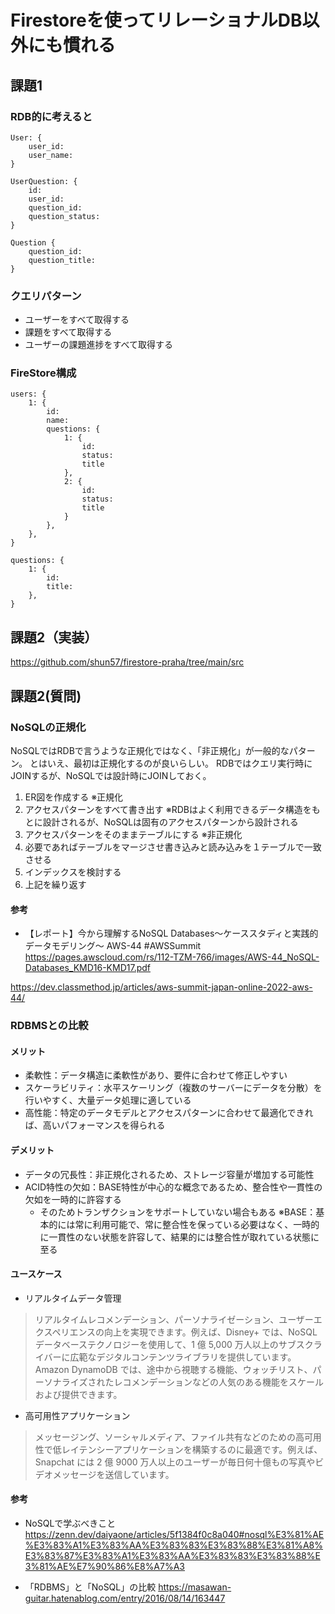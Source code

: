 # Firestoreを使ってリレーショナルDB以外にも慣れる

## 課題1

### RDB的に考えると

```
User: {
    user_id:
    user_name:
}

UserQuestion: {
    id:
    user_id:
    question_id:
    question_status:
}

Question {
    question_id:
    question_title:
}
```

### クエリパターン

- ユーザーをすべて取得する
- 課題をすべて取得する
- ユーザーの課題進捗をすべて取得する

### FireStore構成

```
users: {
    1: {
        id:
        name:
        questions: {
            1: {
                id:
                status:
                title
            },
            2: {
                id:
                status:
                title
            }
        },
    },
}

questions: {
    1: {
        id:
        title:
    },
}
```

## 課題2（実装）

https://github.com/shun57/firestore-praha/tree/main/src


## 課題2(質問)

### NoSQLの正規化

NoSQLではRDBで言うような正規化ではなく、「非正規化」が一般的なパターン。
とはいえ、最初は正規化するのが良いらしい。
RDBではクエリ実行時にJOINするが、NoSQLでは設計時にJOINしておく。

1. ER図を作成する ※正規化
2. アクセスパターンをすべて書き出す
※RDBはよく利用できるデータ構造をもとに設計されるが、NoSQLは固有のアクセスパターンから設計される
3. アクセスパターンをそのままテーブルにする ※非正規化
4. 必要であればテーブルをマージさせ書き込みと読み込みを１テーブルで一致させる
5. インデックスを検討する
6. 上記を繰り返す

#### 参考

- 【レポート】今から理解するNoSQL Databases〜ケーススタディと実践的データモデリング〜 AWS-44 #AWSSummit
https://pages.awscloud.com/rs/112-TZM-766/images/AWS-44_NoSQL-Databases_KMD16-KMD17.pdf

https://dev.classmethod.jp/articles/aws-summit-japan-online-2022-aws-44/


### RDBMSとの比較

#### メリット

- 柔軟性：データ構造に柔軟性があり、要件に合わせて修正しやすい
- スケーラビリティ：水平スケーリング（複数のサーバーにデータを分散）を行いやすく、大量データ処理に適している
- 高性能：特定のデータモデルとアクセスパターンに合わせて最適化できれば、高いパフォーマンスを得られる

#### デメリット

- データの冗長性：非正規化されるため、ストレージ容量が増加する可能性
- ACID特性の欠如：BASE特性が中心的な概念であるため、整合性や一貫性の欠如を一時的に許容する
    - そのためトランザクションをサポートしていない場合もある
※BASE：基本的には常に利用可能で、常に整合性を保っている必要はなく、一時的に一貫性のない状態を許容して、結果的には整合性が取れている状態に至る

#### ユースケース

- リアルタイムデータ管理
> リアルタイムレコメンデーション、パーソナライゼーション、ユーザーエクスペリエンスの向上を実現できます。例えば、Disney+ では、NoSQLデータベーステクノロジーを使用して、1 億 5,000 万人以上のサブスクライバーに広範なデジタルコンテンツライブラリを提供しています。Amazon DynamoDB では、途中から視聴する機能、ウォッチリスト、パーソナライズされたレコメンデーションなどの人気のある機能をスケールおよび提供できます。


- 高可用性アプリケーション
> メッセージング、ソーシャルメディア、ファイル共有などのための高可用性で低レイテンシーアプリケーションを構築するのに最適です。例えば、Snapchat には 2 億 9000 万人以上のユーザーが毎日何十億もの写真やビデオメッセージを送信しています。

#### 参考

- NoSQLで学ぶべきこと
https://zenn.dev/daiyaone/articles/5f1384f0c8a040#nosql%E3%81%AE%E3%83%A1%E3%83%AA%E3%83%83%E3%83%88%E3%81%A8%E3%83%87%E3%83%A1%E3%83%AA%E3%83%83%E3%83%88%E3%81%AE%E7%90%86%E8%A7%A3

- 「RDBMS」と「NoSQL」の比較
https://masawan-guitar.hatenablog.com/entry/2016/08/14/163447